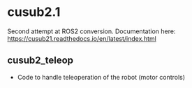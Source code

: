 # cusub2.1
Second attempt at ROS2 conversion. Documentation here: https://cusub21.readthedocs.io/en/latest/index.html

## cusub2_teleop
- Code to handle teleoperation of the robot (motor controls)
